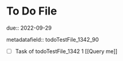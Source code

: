 # To Do File

due:: 2022-09-29

metadatafield:: todoTestFile_1342_90

- [ ] Task of todoTestFile_1342 1 [[Query me]]

